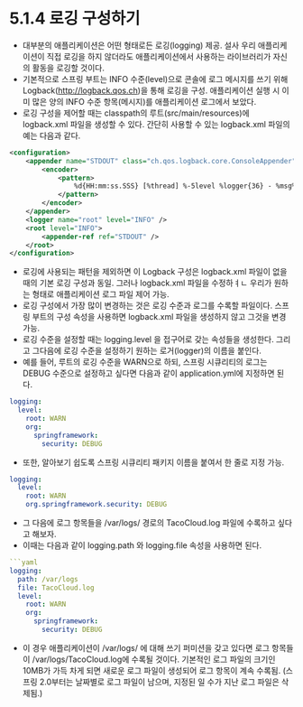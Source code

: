 # 5.1.4 로깅 구성하기
- 대부분의 애플리케이션은 어떤 형태로든 로깅(logging) 제공. 설사 우리 애플리케이션이 직접 로깅을 하지 않더라도 애플리케이션에서 사용하는 라이브러리가 자신의 활동을 로깅할 것이다.
- 기본적으로 스프링 부트는 INFO 수준(level)으로 콘솔에 로그 메시지를 쓰기 위해 Logback(http://logback.qos.ch)을 통해 로깅을 구성. 애플리케이션 실행 시 이미 많은 양의 INFO 수준 항목(메시지)를 애플리케이션
로그에서 보았다.
- 로깅 구성을 제어할 때는 classpath의 루트(src/main/resources)에 logback.xml 파일을 생성할 수 있다. 간단히 사용할 수 있는 logback.xml 파일의 예는 다음과 같다.
```xml
<configuration>
    <appender name="STDOUT" class="ch.qos.logback.core.ConsoleAppender">
        <encoder>
            <pattern>
                %d{HH:mm:ss.SSS} [%thread] %-5level %logger{36} - %msg%n
            </pattern>
        </encoder>
    </appender>
    <logger name="root" level="INFO" />
    <root level="INFO">
        <appender-ref ref="STDOUT" />
    </root>
</configuration>
```
- 로깅에 사용되는 패턴을 제외하면 이 Logback 구성은 logback.xml 파일이 없을 때의 기본 로깅 구성과 동일. 그러나 logback.xml 파일을 수정하ㅕㄴ 우리가 원하는 형태로 애플리케이션 로그 파일 제어 가능.
- 로깅 구성에서 가장 많이 변경하는 것은 로깅 수준과 로그를 수록할 파일이다. 스프링 부트의 구성 속성을 사용하면 logback.xml 파일을 생성하지 않고 그것을 변경 가능.
- 로깅 수준을 설정할 때는 logging.level 을 접구어로 갖는 속성들을 생성한다. 그리고 그다음에 로깅 수준을 설정하기 원하는 로거(logger)의 이름을 붙인다.
- 예를 들어, 루트의 로깅 수준을 WARN으로 하되, 스프링 시큐리티의 로그는 DEBUG 수준으로 설정하고 싶다면 다음과 같이 application.yml에 지정하면 된다.
```yaml
logging:
  level:
    root: WARN
    org:
      springframework:
        security: DEBUG
```
- 또한, 알아보기 쉽도록 스프링 시큐리티 패키지 이름을 붙여서 한 줄로 지정 가능.
```yaml
logging:
  level:
    root: WARN
    org.springframework.security: DEBUG
```
- 그 다음에 로그 항목들을 /var/logs/ 경로의 TacoCloud.log 파일에 수록하고 싶다고 해보자.
- 이때는 다음과 같이 logging.path 와 logging.file 속성을 사용하면 된다.
```yaml
```yaml
logging:
  path: /var/logs
  file: TacoCloud.log
  level:
    root: WARN
    org:
      springframework:
        security: DEBUG
```
- 이 경우 애플리케이션이 /var/logs/ 에 대해 쓰기 퍼미션을 갖고 있다면 로그 항목들이 /var/logs/TacoCloud.log에 수록될 것이다. 기본적인 로그 파일의 크기인 10MB가 가득 차게 되면 새로운 로그 파일이 생성되어
로그 항목이 계속 수록됨. (스프링 2.0부터는 날짜별로 로그 파일이 남으며, 지정된 일 수가 지난 로그 파일은 삭제됨.)

